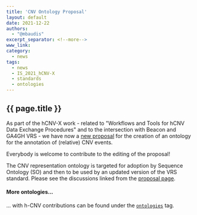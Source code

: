 ```yaml
---
title: 'CNV Ontology Proposal'
layout: default
date: 2021-12-22
authors:
  - "@mbaudis"
excerpt_separator: <!--more-->
www_link:
category:
  - news
tags:
  - news
  - IS_2021_hCNV-X
  - standards
  - ontologies
---
```


## {{ page.title }}

As part of the hCNV-X work - related to "Workflows and Tools for hCNV Data Exchange
Procedures" and to the intersection with Beacon and GA4GH VRS - we have now a [new
proposal](https://github.com/hcnv/hCNV-X/blob/main/docs/cnv-ontology-proposal.md)
for the creation of an ontology for the annotation of (relative) CNV events.

Everybody is welcome to contribute to the editing of the proposal!

<!--more-->

The CNV representation ontology is targeted for adoption by Sequence Ontology (SO)
and then to be used by an updated version of the VRS standard. Please see the
discussions linked from the [proposal page](https://github.com/hcnv/hCNV-X/blob/main/docs/cnv-ontology-proposal.md).

#### More ontologies...

... with h-CNV contributions can be found under the [`ontologies`](/tags/ontologies.html) tag.
